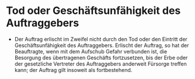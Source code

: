 # Tod oder Geschäftsunfähigkeit des Auftraggebers

- Der Auftrag erlischt im Zweifel nicht durch den Tod oder den Eintritt der Geschäftsunfähigkeit des Auftraggebers. Erlischt der Auftrag, so hat der Beauftragte, wenn mit dem Aufschub Gefahr verbunden ist, die Besorgung des übertragenen Geschäfts fortzusetzen, bis der Erbe oder der gesetzliche Vertreter des Auftraggebers anderweit Fürsorge treffen kann; der Auftrag gilt insoweit als fortbestehend.


